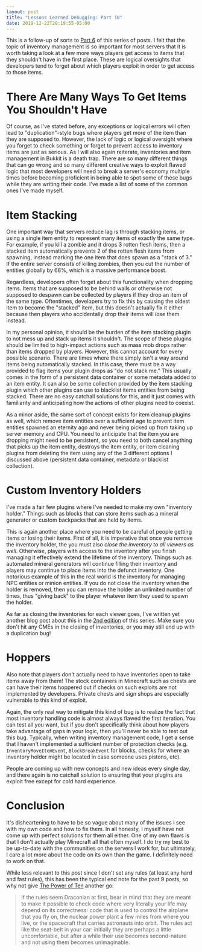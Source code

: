 ```yaml
---
layout: post
title: "Lessons Learned Debugging: Part 10"
date: 2019-12-22T20:19:55-05:00
---
```


This is a follow-up of sorts to
[Part 6](https://caojohnny.github.io/blog/2019/07/13/lessons-learned-debugging-part-6.html)
of this series of posts. I felt that the topic of inventory
management is so important for most servers that it is
worth taking a look at a few more ways players get access
to items that they shouldn't have in the first place. These
are logical oversights that developers tend to forget about
which players exploit in order to get access to those
items.

# There Are Many Ways To Get Items You Shouldn't Have

Of course, as I've stated before, any exceptions or logical
errors will often lead to "duplication"-style bugs where
players get more of the item than they are supposed to.
However, the lack of logic or logical oversight where you
forget to check something or forget to prevent access to
inventory items are just as serious. As I will also again
reiterate, inventories and item management in Bukkit is a
death trap. There are so many different things that can go
wrong and so many different creative ways to exploit flawed
logic that most developers will need to break a server's
economy multiple times before becoming proficient in being
able to spot some of these bugs while they are writing
their code. I've made a list of some of the common ones
I've made myself.

# Item Stacking

One important way that servers reduce lag is through
stacking items, or using a single item entity to represent
many items of exactly the same type. For example, if you
kill a zombie and it drops 3 rotten flesh items, then a
stacked item automatically prevents 2 of the rotten flesh
items from spawning, instead marking the one item that does
spawn as a "stack of 3." If the entire server consists of
killing zombies, then you cut the number of entities
globally by 66%, which is a massive performance boost.

Regardless, developers often forget about this
functionality when dropping items. Items that are supposed
to be behind walls or otherwise not supposed to despawn
can be collected by players if they drop an item of the
same type. Oftentimes, developers try to fix this by
causing the oldest item to become the "stacked" item, but
this doesn't actually fix it either because then players
who accidentally drop their items will *lose* them instead.

In my personal opinion, it should be the burden of the item
stacking plugin to not mess up and stack up items it
shouldn't. The scope of these plugins should be limited to
high-impact actions such as mass mob drops rather than
items dropped by players. However, this cannot account for
every possible scenario. There are times where there simply
isn't a way around items being automatically stacked. In
this case, there must be a way provided to flag items your
plugin drops as "do not stack me." This usually comes in
the form of a persistent data container or some metadata
added to an item entity. It can also be some collection
provided by the item stacking plugin which other plugins
can use to blacklist items entities from being stacked.
There are no easy catchall solutions for this, and it just
comes with familiarity and anticipating how the actions of
other plugins need to coexist.

As a minor aside, the same sort of concept exists for item
cleanup plugins as well, which remove item entities over a
sufficient age to prevent item entities spawned an eternity
ago and never being picked up from taking up server memory
and CPU. You need to anticipate that the item you are
dropping might need to be persistent, so you need to both
cancel anything that picks up the item entity, destroys the
item entity, or item cleaning plugins from deleting the
item using any of the 3 different options I discussed above
(persistent data container, metadata or blacklist
collection).

# Custom Inventory Holders

I've made a fair few plugins where I've needed to make my
own "inventory holder." Things such as blocks that can
store items such as a mineral generator or custom backpacks
that are held by items.

This is again another place where you need to be careful of
people getting items or losing their items. First of all,
it is imperative that once you remove the inventory holder,
the you must also *close the inventory to all viewers as
well*. Otherwise, players with access to the inventory
after you finish managing it effectively extend the
lifetime of the inventory. Things such as automated mineral
generators will continue filling their inventory and
players may continue to place items into the defunct
inventory. One notorious example of this in the real world
is the inventory for managing NPC entities or minion
entities. If you do not close the inventory when the holder
is removed, then you can remove the holder an unlimited
number of times, thus "giving back" to the player whatever
item they used to spawn the holder.

As far as closing the inventories for each viewer goes,
I've written yet another blog post about this in the [2nd
edition](https://caojohnny.github.io/blog/2019/04/08/lessons-learned-debugging-part-2.html)
of this series. Make sure you don't hit any CMEs in the
closing of inventories, or you may still end up with a
duplication bug!

# Hoppers

Also note that players don't actually need to have
inventories open to take items away from them! The stock
containers in Minecraft such as chests are can have their
items hoppered out if checks on such exploits are not
implemented by developers. Private chests and sign shops
are especially vulnerable to this kind of exploit.

Again, the only real way to mitigate this kind of bug is to
realize the fact that most inventory handling code is
almost always flawed the first iteration. You can test all
you want, but if you don't specifically think about how
players take advantage of gaps in your logic, then you'll
never be able to test out this bug. Typically, when writing
inventory management code, I get a sense that I haven't
implemented a sufficient number of protection checks (e.g.
`InventoryMoveItemEvent`, `BlockBreakEvent` for blocks,
checks for where an inventory holder might be located in
case someone uses pistons, etc).

People are coming up with new concepts and new ideas every
single day, and there again is no catchall solution to
ensuring that your plugins are exploit free except for cold
hard experience.

# Conclusion

It's disheartening to have to be so vague about many of the
issues I see with my own code and how to fix them. In all
honesty, I myself have not come up with perfect solutions
for them all either. One of my own flaws is that I don't
actually play Minecraft all that often myself. I do try my
best to be up-to-date with the communities on the servers I
work for, but ultimately, I care a lot more about the code
on its own than the game. I definitely need to work on
that.

While less relevant to this post since I don't set any
rules (at least any hard and fast rules), this has been
the typical end note for the past 9 posts, so why not give
[The Power of Ten](http://spinroot.com/gerard/pdf/P10.pdf)
another go:

> If the rules seem Draconian at first, bear in mind that
they are meant to make it possible to check code where very
literally your life may depend on its correctness: code
that is used to control the airplane that you fly on, the
nuclear power plant a few miles from where you live, or the
spacecraft that carries astronauts into orbit. The rules
act like the seat-belt in your car: initially they are
perhaps a little uncomfortable, but after a while their use
becomes second-nature and not using them becomes
unimaginable.

